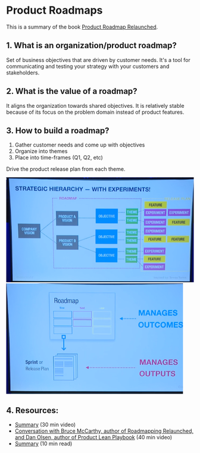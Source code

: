 <!-- numbers -->

# Product Roadmaps

This is a summary of the book [Product Roadmap Relaunched](https://www.amazon.com/Product-Roadmaps-Relaunched-Direction-Uncertainty/dp/149197172X).

## 1. What is an organization/product roadmap?
Set of business objectives that are driven by customer needs. It's a tool for communicating and testing your strategy with your customers and stakeholders.

## 2. What is the value of a roadmap?
It aligns the organization towards shared objectives. It is relatively stable because of its focus on the problem domain instead of product features.

## 3. How to build a roadmap?
1. Gather customer needs and come up with objectives
2. Organize into themes
3. Place into time-frames (Q1, Q2, etc)

Drive the product release plan from each theme.

![roadmap](roadmap.png)
![roadmap vs release plan](roadmap-vs-release-plan.png)

## 4. Resources:

* [Summary](https://www.mindtheproduct.com/roadmaps-are-dead-long-live-roadmaps-by-c-todd-lombardo/) (30 min video)
* [Conversation with Bruce McCarthy, author of Roadmapping Relaunched, and Dan Olsen, author of Product Lean Playbook](https://www.youtube.com/watch?v=MP3-IEePSas) (40 min video)
* [Summary](https://www.productplan.com/product-roadmaps-relaunched/) (10 min read)
